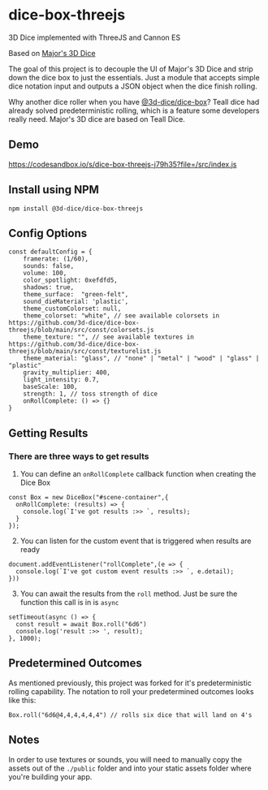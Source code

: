 # dice-box-threejs
3D Dice implemented with ThreeJS and Cannon ES

Based on [Major's 3D Dice](https://majorvictory.github.io/3DDiceRoller/)

The goal of this project is to decouple the UI of Major's 3D Dice and strip down the dice box to just the essentials. Just a module that accepts simple dice notation input and outputs a JSON object when the dice finish rolling.

Why another dice roller when you have [@3d-dice/dice-box](https://github.com/3d-dice/dice-box)?
Teall dice had already solved predeterministic rolling, which is a feature some developers really need. Major's 3D dice are based on Teall Dice.

## Demo
https://codesandbox.io/s/dice-box-threejs-j79h35?file=/src/index.js

## Install using NPM
```
npm install @3d-dice/dice-box-threejs
```

## Config Options
```
const defaultConfig = {
	framerate: (1/60),
	sounds: false,
	volume: 100,
	color_spotlight: 0xefdfd5,
	shadows: true,
	theme_surface:  "green-felt",
	sound_dieMaterial: 'plastic',
	theme_customColorset: null,
	theme_colorset: "white", // see available colorsets in https://github.com/3d-dice/dice-box-threejs/blob/main/src/const/colorsets.js
	theme_texture: "", // see available textures in https://github.com/3d-dice/dice-box-threejs/blob/main/src/const/texturelist.js
	theme_material: "glass", // "none" | "metal" | "wood" | "glass" | "plastic"
	gravity_multiplier: 400,
	light_intensity: 0.7,
	baseScale: 100,
	strength: 1, // toss strength of dice
	onRollComplete: () => {}
}
```

## Getting Results
### There are three ways to get results
1. You can define an `onRollComplete` callback function when creating the Dice Box
```
const Box = new DiceBox("#scene-container",{
  onRollComplete: (results) => {
    console.log(`I've got results :>> `, results);
  }
});
```
2. You can listen for the custom event that is triggered when results are ready
```
document.addEventListener("rollComplete",(e => {
  console.log(`I've got custom event results :>> `, e.detail);
}))
```
3. You can await the results from the `roll` method. Just be sure the function this call is in is `async`
```
setTimeout(async () => {
  const result = await Box.roll("6d6")
  console.log('result :>> ', result);
}, 1000);
```

## Predetermined Outcomes
As mentioned previously, this project was forked for it's predeterministic rolling capability. The notation to roll your predetermined outcomes looks like this:
```
Box.roll("6d6@4,4,4,4,4,4") // rolls six dice that will land on 4's
```

## Notes
In order to use textures or sounds, you will need to manually copy the assets out of the `./public` folder and into your static assets folder where you're building your app.
